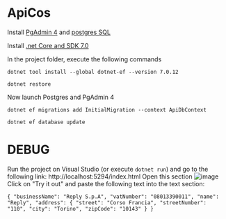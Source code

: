 # ApiCos
Install [PgAdmin 4](https://www.pgadmin.org/download/) and [postgres SQL](https://www.postgresql.org/download/)

Install [.net Core and SDK 7.0 ](https://dotnet.microsoft.com/en-us/download/dotnet/7.0)

In the project folder, execute the following commands

`dotnet tool install --global dotnet-ef --version 7.0.12`

`dotnet restore`

Now launch Postgres and PgAdmin 4

`dotnet ef migrations add InitialMigration --context ApiDbContext `

`dotnet ef database update`

# DEBUG

Run the project on Visual Studio (or execute `dotnet run`) and go to the following link: http://localhost:5294/index.html
Open this section
![image](https://github.com/GabrieleSantangelo/ApiCOS/assets/49369397/8ca7f6c9-a184-4bb5-83ca-1c78dce6c4f2)
Click on "Try it out" and paste the following text into the text section:

`{
  "businessName": "Reply S.p.A",
  "vatNumber": "08013390011",
  "name": "Reply",
  "address": {
    "street": "Corso Francia",
    "streetNumber": "110",
    "city": "Torino",
    "zipCode": "10143"
  }
}`


